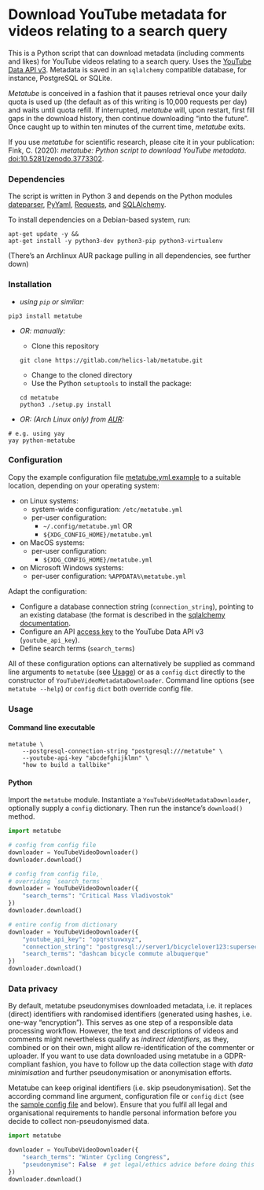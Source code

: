 # Download YouTube metadata for videos relating to a search query

This is a Python script that can download metadata (including comments and likes) for YouTube videos relating to a search query. Uses the [YouTube Data API v3](https://developers.google.com/youtube/v3/docs). Metadata is saved in an `sqlalchemy` compatible database, for instance, PostgreSQL or SQLite.

*Metatube* is conceived in a fashion that it pauses retrieval once your daily quota is used up (the default as of this writing is 10,000 requests per day) and waits until quota refill. If interrupted, *metatube* will, upon restart, first fill gaps in the download history, then continue downloading “into the future”. Once caught up to within ten minutes of the current time, *metatube* exits.

If you use *metatube* for scientific research, please cite it in your publication: <br />
Fink, C. (2020): *metatube: Python script to download YouTube metadata*. [doi:10.5281/zenodo.3773302](https://doi.org/10.5281/zenodo.3773302).


### Dependencies

The script is written in Python 3 and depends on the Python modules [dateparser](https://dateparser.readthedocs.io/), [PyYaml](https://pyyaml.org/), [Requests](https://2.python-requests.org/en/master/), and [SQLAlchemy](https://sqlalchemy.org/).

To install dependencies on a Debian-based system, run:

```shell
apt-get update -y &&
apt-get install -y python3-dev python3-pip python3-virtualenv
```

(There’s an Archlinux AUR package pulling in all dependencies, see further down)


### Installation

- *using `pip` or similar:*

```shell
pip3 install metatube
```

- *OR: manually:*

    - Clone this repository

    ```shell
    git clone https://gitlab.com/helics-lab/metatube.git
    ```

    - Change to the cloned directory    
    - Use the Python `setuptools` to install the package:

    ```shell
    cd metatube
    python3 ./setup.py install
    ```

- *OR: (Arch Linux only) from [AUR](https://aur.archlinux.org/packages/python-metatube):*

```shell
# e.g. using yay
yay python-metatube
```

### Configuration

Copy the example configuration file [metatube.yml.example](https://gitlab.com/helics-lab/metatube/-/raw/master/metatube.yml.example) to a suitable location, depending on your operating system: 

- on Linux systems:
    - system-wide configuration: `/etc/metatube.yml`
    - per-user configuration: 
        - `~/.config/metatube.yml` OR
        - `${XDG_CONFIG_HOME}/metatube.yml`
- on MacOS systems:
    - per-user configuration:
        - `${XDG_CONFIG_HOME}/metatube.yml`
- on Microsoft Windows systems:
    - per-user configuration:
        `%APPDATA%\metatube.yml`

Adapt the configuration:

- Configure a database connection string (`connection_string`), pointing to an existing database (the format is described in the [sqlalchemy documentation](https://docs.sqlalchemy.org/en/14/core/engines.html#database-urls).
- Configure an API [access key](https://developers.google.com/youtube/registering_an_application) to the YouTube Data API v3 (`youtube_api_key`).
- Define search terms (`search_terms`)

All of these configuration options can alternatively be supplied as command line arguments to `metatube` (see [Usage](#command-line-executable)) or as a `config` `dict` directly to the constructor of `YouTubeVideoMetadataDownloader`. Command line options (see `metatube --help`) or `config` `dict` both override config file.

### Usage

#### Command line executable

```shell
metatube \
    --postgresql-connection-string "postgresql:///metatube" \
    --youtube-api-key "abcdefghijklmn" \
    "how to build a tallbike"

```

#### Python

Import the `metatube` module. Instantiate a `YouTubeVideoMetadataDownloader`, optionally supply a `config` dictionary. Then run the instance’s `download()` method.

```python
import metatube

# config from config file
downloader = YouTubeVideoDownloader()
downloader.download()

# config from config file, 
# overriding `search_terms`
downloader = YouTubeVideoDownloader({
    "search_terms": "Critical Mass Vladivostok"
})
downloader.download()

# entire config from dictionary
downloader = YouTubeVideoDownloader({
    "youtube_api_key": "opqrstuvwxyz",
    "connection_string": "postgresql://server1/bicyclelover123:supersecretpassword@metatube",
    "search_terms": "dashcam bicycle commute albuquerque"
})
downloader.download()

```

### Data privacy

By default, metatube pseudonymises downloaded metadata, i.e. it replaces (direct) identifiers with randomised identifiers (generated using hashes, i.e. one-way “encryption”). This serves as one step of a responsible data processing workflow. However, the text and descriptions of videos and comments might nevertheless qualify as *indirect identifiers*, as they, combined or on their own, might allow re-identification of the commenter or uploader. If you want to use data downloaded using metatube in a GDPR-compliant fashion, you have to follow up the data collection stage with *data minimisation* and further pseudonymisation or anonymisation efforts. 

Metatube can keep original identifiers (i.e. skip pseudonymisation). Set the according command line argument, configuration file or `config` `dict` (see the [sample config file](metatube.yml.example) and below). Ensure that you fulfil all legal and organisational requirements to handle personal information before you decide to collect non-pseudonyismed data.

```python
import metatube

downloader = YouTubeVideoDownloader({
    "search_terms": "Winter Cycling Congress",
    "pseudonymise": False  # get legal/ethics advice before doing this
})
downloader.download()
```
